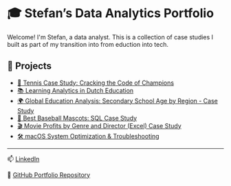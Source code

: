 # 🎓 Stefan’s Data Analytics Portfolio

Welcome! I'm Stefan, a data analyst. This is a collection of case studies I built as part of my transition into from eduction into tech. 

## 📂 Projects

- [🎾 Tennis Case Study: Cracking the Code of Champions](Tennis_Case_Study/README.md)
- [📚 Learning Analytics in Dutch Education](Learning_Analytics_Case_Study/README.md)
- [🌍 Global Education Analysis: Secondary School Age by Region - Case Study](Global_Education_Analysis_Case_Study/README.md)
- [🧢 Best Baseball Mascots: SQL Case Study](best-baseball-mascots-case-study/README.md)
- [🎬 Movie Profits by Genre and Director (Excel) Case Study](Excel_Movie_Profits_Analysis_Case_Study/README.md)
- [🛠️ macOS System Optimization & Troubleshooting](MacOS_System_Optimization/README.md)

---

📫 [LinkedIn](https://www.linkedin.com/in/stefan-voeten-a32268b2/) 

📂 [GitHub Portfolio Repository](https://github.com/StefanDataAnalyst/Portfolio)
 
